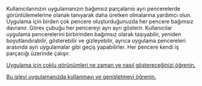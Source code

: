 ﻿Kullanıcılarınızın uygulamanızın bağımsız parçalarını ayrı pencerelerde görüntülemelerine olanak tanıyarak daha üretken olmalarına yardımcı olun. Uygulama için birden çok pencere oluşturduğunuzda her pencere bağımsız davranır. Görev çubuğu her pencereyi ayrı ayrı gösterir. Kullanıcılar uygulama pencerelerini birbirinden bağımsız olarak taşıyabilir, yeniden boyutlandırabilir, gösterebilir ve gizleyebilir, ayrıca uygulama pencereleri arasında ayrı uygulamalar gibi geçiş yapabilirler. Her pencere kendi iş parçacığı üzerinde çalışır.

[Uygulama için çoklu görünümleri ne zaman ve nasıl göstereceğinizi öğrenin.](https://docs.microsoft.com/windows/uwp/design/layout/show-multiple-views)

[Bu işlevi uygulamanızda kullanmayı ve genişletmeyi öğrenin.](https://github.com/Microsoft/WindowsTemplateStudio/blob/master/docs/UWP/features/multiple-views.md)
